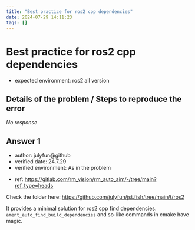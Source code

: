 ```yaml
---
title: "Best practice for ros2 cpp dependencies"
date: 2024-07-29 14:11:23
tags: []
---
```

[//]: # (Ex: How to clone a Git repository into a specific folder? / `TLS error` when ssh to github / Best way to setup ros2 on Mac M1)
# Best practice for ros2 cpp dependencies
[//]: # (Ex: all / unix / ubuntu22.04, git2.12, fish shell 3.7.1 / macos all version, git all version)
- expected environment: ros2 all version

## Details of the problem / Steps to reproduce the error

*No response*

## Answer 1
[//]: # (If reference is very reliable, like cppference.com, you could leave it unverified)
- author: julyfun@github
- verified date: 24.7.29
- verified environment: As in the problem

[//]: # (Ex: original / https://... / chatgpt)
- ref: https://gitlab.com/rm_vision/rm_auto_aim/-/tree/main?ref_type=heads

Check the folder here: https://github.com/julyfun/jst.fish/tree/main/t/ros2

It provides a minimal solution for ros2 cpp find dependencies. `ament_auto_find_build_dependencies` and so-like commands in cmake have magic.

[//]: # (Ex: > verified by zzz@github again on ... You may add video URL)
[//]: # (You can add Answer 2 here)


